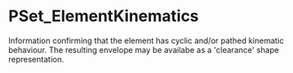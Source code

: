 # PSet_ElementKinematics

Information confirming that the element has cyclic and/or pathed kinematic behaviour. The resulting envelope may be availabe as a 'clearance' shape representation.
